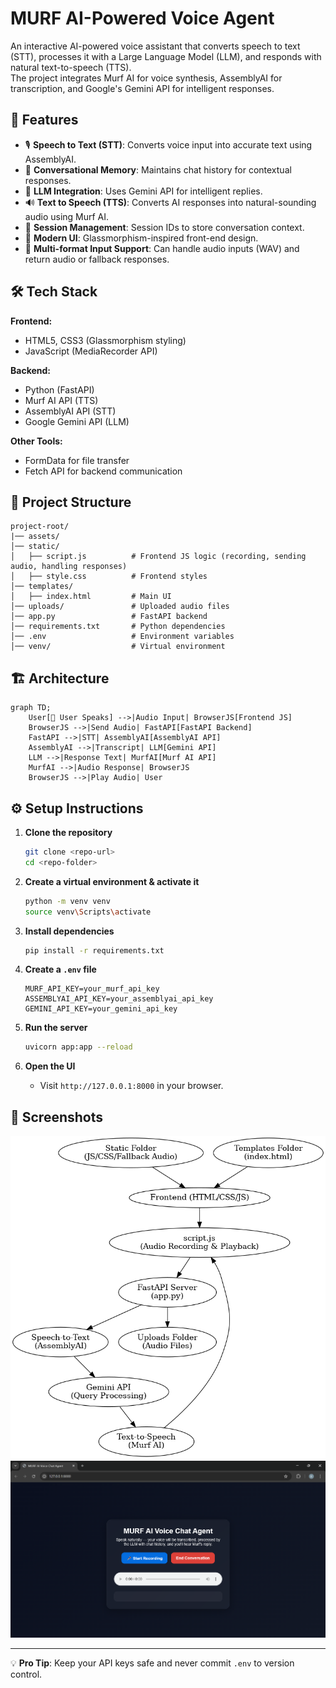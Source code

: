 # MURF AI-Powered Voice Agent

An interactive AI-powered voice assistant that converts speech to text (STT), processes it with a Large Language Model (LLM), and responds with natural text-to-speech (TTS).  
The project integrates Murf AI for voice synthesis, AssemblyAI for transcription, and Google's Gemini API for intelligent responses.

## 🚀 Features

- 🎙 **Speech to Text (STT)**: Converts voice input into accurate text using AssemblyAI.
- 🧠 **Conversational Memory**: Maintains chat history for contextual responses.
- 🤖 **LLM Integration**: Uses Gemini API for intelligent replies.
- 🔊 **Text to Speech (TTS)**: Converts AI responses into natural-sounding audio using Murf AI.
- 💾 **Session Management**: Session IDs to store conversation context.
- 🎨 **Modern UI**: Glassmorphism-inspired front-end design.
- 📂 **Multi-format Input Support**: Can handle audio inputs (WAV) and return audio or fallback responses.

## 🛠 Tech Stack

**Frontend:**

- HTML5, CSS3 (Glassmorphism styling)
- JavaScript (MediaRecorder API)

**Backend:**

- Python (FastAPI)
- Murf AI API (TTS)
- AssemblyAI API (STT)
- Google Gemini API (LLM)

**Other Tools:**

- FormData for file transfer
- Fetch API for backend communication

## 📂 Project Structure

```plaintext
project-root/
|── assets/
│── static/
│   ├── script.js          # Frontend JS logic (recording, sending audio, handling responses)
│   ├── style.css          # Frontend styles
│── templates/
│   ├── index.html         # Main UI
│── uploads/               # Uploaded audio files
│── app.py                 # FastAPI backend
│── requirements.txt       # Python dependencies
│── .env                   # Environment variables
│── venv/                  # Virtual environment
```

## 🏗 Architecture

```mermaid
graph TD;
    User[🎤 User Speaks] -->|Audio Input| BrowserJS[Frontend JS]
    BrowserJS -->|Send Audio| FastAPI[FastAPI Backend]
    FastAPI -->|STT| AssemblyAI[AssemblyAI API]
    AssemblyAI -->|Transcript| LLM[Gemini API]
    LLM -->|Response Text| MurfAI[Murf AI API]
    MurfAI -->|Audio Response| BrowserJS
    BrowserJS -->|Play Audio| User
```

## ⚙ Setup Instructions

1. **Clone the repository**

   ```bash
   git clone <repo-url>
   cd <repo-folder>
   ```

2. **Create a virtual environment & activate it**

   ```bash
   python -m venv venv
   source venv\Scripts\activate
   ```

3. **Install dependencies**

   ```bash
   pip install -r requirements.txt
   ```

4. **Create a `.env` file**

   ```env
   MURF_API_KEY=your_murf_api_key
   ASSEMBLYAI_API_KEY=your_assemblyai_api_key
   GEMINI_API_KEY=your_gemini_api_key
   ```

5. **Run the server**

   ```bash
   uvicorn app:app --reload
   ```

6. **Open the UI**
   - Visit `http://127.0.0.1:8000` in your browser.

## 📸 Screenshots

![Architecture of the project](assets/architecture_diagram.png "Architecture")
![UI interface](assets/ui_interface.png "Interface")

---

💡 **Pro Tip**: Keep your API keys safe and never commit `.env` to version control.
